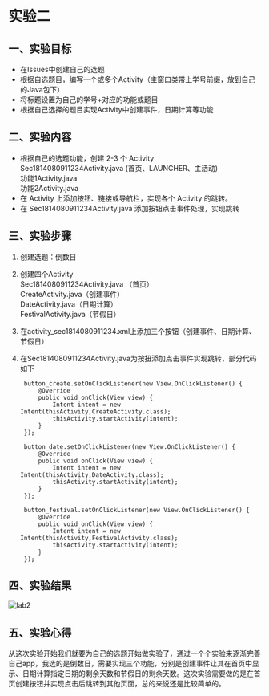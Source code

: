 # 实验二

## 一、实验目标
- 在Issues中创建自己的选题
- 根据自选题目，编写一个或多个Activity（主窗口类带上学号前缀，放到自己的Java包下）
- 将标题设置为自己的学号+对应的功能或题目
- 根据自己选择的题目实现Activity中创建事件，日期计算等功能
## 二、实验内容
- 根据自己的选题功能，创建 2-3 个 Activity  
Sec1814080911234Activity.java (首页、LAUNCHER、主活动)  
功能1Activity.java  
功能2Activity.java
- 在 Activity 上添加按钮、链接或导航栏，实现各个 Activity 的跳转。
- 在 Sec1814080911234Activity.java 添加按钮点击事件处理，实现跳转
## 三、实验步骤
1. 创建选题：倒数日  
2. 创建四个Activity  
Sec1814080911234Activity.java （首页）  
CreateActivity.java（创建事件）  
DateActivity.java（日期计算）  
FestivalActivity.java（节假日）  
3. 在activity_sec1814080911234.xml上添加三个按钮（创建事件、日期计算、节假日）   
4. 在Sec1814080911234Activity.java为按扭添加点击事件实现跳转，部分代码如下


        button_create.setOnClickListener(new View.OnClickListener() {
            @Override
            public void onClick(View view) {
                Intent intent = new Intent(thisActivity,CreateActivity.class);
                thisActivity.startActivity(intent);
            }
        });

        button_date.setOnClickListener(new View.OnClickListener() {
            @Override
            public void onClick(View view) {
                Intent intent = new Intent(thisActivity,DateActivity.class);
                thisActivity.startActivity(intent);
            }
        });

        button_festival.setOnClickListener(new View.OnClickListener() {
            @Override
            public void onClick(View view) {
                Intent intent = new Intent(thisActivity,FestivalActivity.class);
                thisActivity.startActivity(intent);
            }
        });
## 四、实验结果
![lab2](raw.githubusercontent.com/1728799039/android-labs-2020/master/students/sec1814080911234/lab2.png)
## 五、实验心得
从这次实验开始我们就要为自己的选题开始做实验了，通过一个个实验来逐渐完善自己app，我选的是倒数日，需要实现三个功能，分别是创建事件让其在首页中显示、日期计算指定日期的剩余天数和节假日的剩余天数。这次实验需要做的是在首页创建按钮并实现点击后跳转到其他页面，总的来说还是比较简单的。
